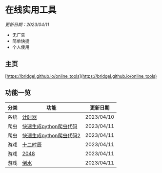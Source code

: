 # 在线实用工具

<i>更新日期：2023/04/11</i>

- 无广告
- 简单快捷
- 个人使用

## 主页

[https://bridgel.github.io/online_tools](https://bridgel.github.io/online_tools)

## 功能一览

分类|功能|更新日期
-|-|-
系统|[计时器](https://bridgel.github.io/online_tools/tools/timer.html)|2023/04/10
爬虫|[快速生成python爬虫代码](https://bridgel.github.io/online_tools/tools/quick_spider.html)|2023/04/11
爬虫|[快速生成python爬虫代码2](https://bridgel.github.io/online_tools/tools/quick_spider2.html)|2023/04/11
游戏|[十二时辰](https://bridgel.github.io/online_tools/games/time/index.html)|2023/04/11
游戏|[2048](https://bridgel.github.io/online_tools/games/2048/index.html)|2023/04/11
游戏|[倒水](https://bridgel.github.io/online_tools/games/cocktail/index.html)|2023/04/11
